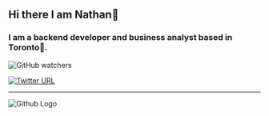 ## Hi there I am Nathan👋

###  I am a backend developer and business analyst based in Toronto🍁.

![GitHub watchers](https://img.shields.io/github/watchers/nathan-el/Nathanael.github.io)

[![Twitter URL](https://img.shields.io/twitter/url/https/twitter.com/Naathan_el?style=social)](https://twitter.com/Naathan_el)




***
![Github Logo](https://www.chromethemer.com/wallpapers/chromebook-wallpapers/images/960/astronaut-space-surfing-chromebook-wallpaper.jpg)
<!--
**Nathan-el/Nathan-el** is a ✨ _special_ ✨ repository because its `README.md` (this file) appears on your GitHub profile.

Here are some ideas to get you started:

- 🔭 I’m currently working on ...
- 🌱 I’m currently learning ...
- 👯 I’m looking to collaborate on ...
- 🤔 I’m looking for help with ...
- 💬 Ask me about ...
- 📫 How to reach me: ...
- 😄 Pronouns: ...
- ⚡ Fun fact: ...
-->
